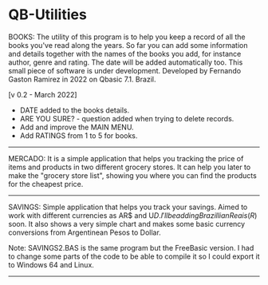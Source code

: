# QB-Utilities
BOOKS: The utility of this program is to help you keep a record of all the books you've read along the years. So far you can add some information and details together with the names of the books you add, for instance author, genre and rating. The date will be added automatically too. This small piece of software is under development. Developed by Fernando Gaston Ramirez in 2022 on Qbasic 7.1. Brazil.


[v 0.2 - March 2022]

- DATE added to the books details.
- ARE YOU SURE? - question added when trying to delete records.
- Add and improve the MAIN MENU.
- Add RATINGS from 1 to 5 for books.

--------------------

MERCADO: It is a simple application that helps you tracking the price of items and products in two different grocery stores. It can help you later to make the "grocery store list", showing you where you can find the products for the cheapest price.

--------------------

SAVINGS: Simple application that helps you track your savings. Aimed to work with different currencies as AR$ and U$D. I'll be adding Brazillian Reais (R$) soon. It also shows a very simple chart and makes some basic currency conversions from Argentinean Pesos to Dollar.

Note: SAVINGS2.BAS is the same program but the FreeBasic version. I had to change some parts of the code to be able to compile it so I could export it to Windows 64 and  Linux.

--------------------
